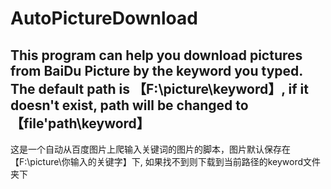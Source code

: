 # AutoPictureDownload
This program can help you download pictures from BaiDu Picture by the keyword you typed.
The default path is 【F:\picture\keyword】, if it doesn't exist, path will be changed to 【file'path\keyword】
-----------------------------------------------------------------------------------------
这是一个自动从百度图片上爬输入关键词的图片的脚本，图片默认保存在【F:\picture\你输入的关键字】下,
如果找不到则下载到当前路径的keyword文件夹下 
